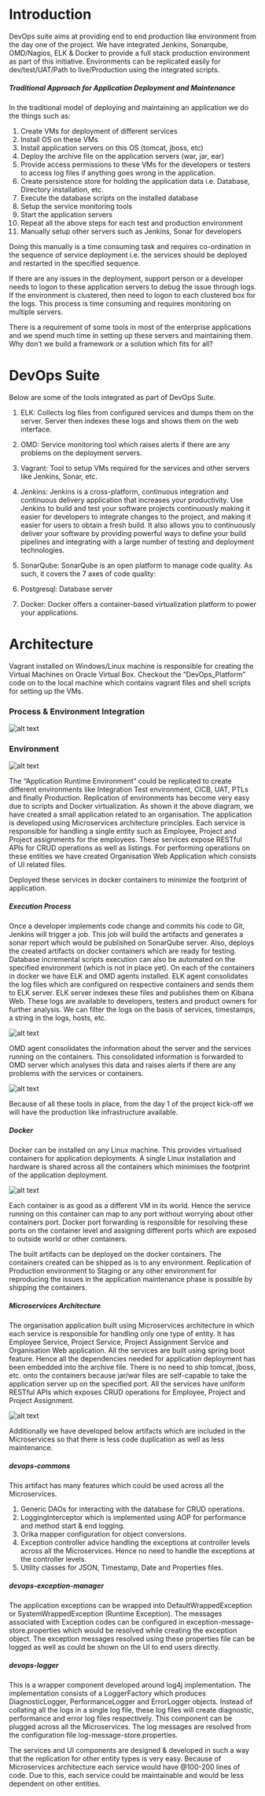 # Introduction
DevOps suite aims at providing end to end production like environment from the day one of the project. We have integrated Jenkins, Sonarqube, OMD/Nagios, ELK & Docker to provide a full stack production environment as part of this initiative. Environments can be replicated easily for dev/test/UAT/Path to live/Production using the integrated scripts.

##### Traditional Approach for Application Deployment and Maintenance

In the traditional model of deploying and maintaining an application we do the things such as:
1.	Create VMs for deployment of different services
2.	Install OS on these VMs
3.	Install application servers on this OS (tomcat, jboss, etc)
4.	Deploy the archive file on the application servers (war, jar, ear)
5.	Provide access permissions to these VMs for the developers or testers to access log files if anything goes wrong in the application.
6.	Create persistence store for holding the application data i.e. Database, Directory installation, etc.
7.	Execute the database scripts on the installed database
8.	Setup the service monitoring tools
9.	Start the application servers
10.	Repeat all the above steps for each test and production environment
11.	Manually setup other servers such as Jenkins, Sonar for developers

Doing this manually is a time consuming task and requires co-ordination in the sequence of service deployment i.e. the services should be deployed and restarted in the specified sequence.

If there are any issues in the deployment, support person or a developer needs to logon to these application servers to debug the issue through logs. If the environment is clustered, then need to logon to each clustered box for the logs. This process is time consuming and requires monitoring on multiple servers.

There is a requirement of some tools in most of the enterprise applications and we spend much time in setting up these servers and maintaining them. Why don’t we build a framework or a solution which fits for all?

# DevOps Suite 
Below are some of the tools integrated as part of DevOps Suite.
1.	ELK: Collects log files from configured services and dumps them on the server. Server then indexes these logs and shows them on the web interface.
2.	OMD: Service monitoring tool which raises alerts if there are any problems on the deployment servers.
3.	Vagrant: Tool to setup VMs required for the services and other servers like Jenkins, Sonar, etc.
4.	Jenkins: Jenkins is a cross-platform, continuous integration and continuous delivery application that increases your productivity. Use Jenkins to build and test your software projects continuously making it easier for developers to integrate changes to the project, and making it easier for users to obtain a fresh build. It also allows you to continuously deliver your software by providing powerful ways to define your build pipelines and integrating with a large number of testing and deployment technologies.
5.	SonarQube: SonarQube is an open platform to manage code quality. As such, it covers the 7 axes of code quality:

6.	Postgresql: Database server
7.	Docker: Docker offers a container-based virtualization platform to power your applications.

# Architecture
Vagrant installed on Windows/Linux machine is responsible for creating the Virtual Machines on Oracle Virtual Box. Checkout the “DevOps_Platform” code on to the local machine which contains vagrant files and shell scripts for setting up the VMs.

### Process & Environment Integration
![alt text](https://github.com/MastekLtd/DevOps_Platform/blob/master/images/process_flow.jpg)

### Environment
![alt text](https://github.com/MastekLtd/DevOps_Platform/blob/master/images/architecture.jpg)

The “Application Runtime Environment” could be replicated to create different environments like Integration Test environment, CICB, UAT, PTLs and finally Production. Replication of environments has become very easy due to scripts and Docker virtualization.
As shown it the above diagram, we have created a small application related to an organisation. The application is developed using Microservices architecture principles. Each service is responsible for handling a single entity such as Employee, Project and Project assignments for the employees. These services expose RESTful APIs for CRUD operations as well as listings. For performing operations on these entities we have created Organisation Web Application which consists of UI related files.
 
Deployed these services in docker containers to minimize the footprint of application.
##### Execution Process
Once a developer implements code change and commits his code to Git, Jenkins will trigger a job. This job will build the artifacts and generates a sonar report which would be published on SonarQube server. Also, deploys the created artifacts on docker containers which are ready for testing. Database incremental scripts execution can also be automated on the specified environment (which is not in place yet).
On each of the containers in docker we have ELK and OMD agents installed. ELK agent consolidates the log files which are configured on respective containers and sends them to ELK server. ELK server indexes these files and publishes them on Kibana Web. These logs are available to developers, testers and product owners for further analysis. We can filter the logs on the basis of services, timestamps, a string in the logs, hosts, etc.

![alt text](https://github.com/MastekLtd/DevOps_Platform/blob/master/images/dashboard_ELK.png)
 
OMD agent consolidates the information about the server and the services running on the containers. This consolidated information is forwarded to OMD server which analyses this data and raises alerts if there are any problems with the services or containers.

![alt text](https://github.com/MastekLtd/DevOps_Platform/blob/master/images/dashboard_check_mk.png)

Because of all these tools in place, from the day 1 of the project kick-off we will have the production like infrastructure available.


##### Docker
Docker can be installed on any Linux machine. This provides virtualised containers for application deployments. A single Linux installation and hardware is shared across all the containers which minimises the footprint of the application deployment.
 
![alt text](https://github.com/MastekLtd/DevOps_Platform/blob/master/images/docker_deployment.png)
 
Each container is as good as a different VM in its world. Hence the service running on this container can map to any port without worrying about other containers port. Docker port forwarding is responsible for resolving these ports on the container level and assigning different ports which are exposed to outside world or other containers.
 
The built artifacts can be deployed on the docker containers. The containers created can be shipped as is to any environment. Replication of Production environment to Staging or any other environment for reproducing the issues in the application maintenance phase is possible by shipping the containers.
 
##### Microservices Architecture
The organisation application built using Microservices architecture in which each service is responsible for handling only one type of entity. It has Employee Service, Project Service, Project Assignment Service and Organisation Web application. All the services are built using spring boot feature. Hence all the dependencies needed for application deployment has been embedded into the archive file. There is no need to ship tomcat, jboss, etc. onto the containers because jar/war files are self-capable to take the application server up on the specified port.
All the services have uniform RESTful APIs which exposes CRUD operations for Employee, Project and Project Assignment.

![alt text](https://github.com/MastekLtd/DevOps_Platform/blob/master/images/organisation_web_app.png)

Additionally we have developed below artifacts which are included in the Microservices so that there is less code duplication as well as less maintenance.
##### devops-commons
This artifact has many features which could be used across all the Microservices.
1.	Generic DAOs for interacting with the database for CRUD operations.
2.	LoggingInterceptor which is implemented using AOP for performance and method start & end logging.
3.	Orika mapper configuration for object conversions.
4.	Exception controller advice handling the exceptions at controller levels across all the Microservices. Hence no need to handle the exceptions at the controller levels.
5.	Utility classes for JSON, Timestamp, Date and Properties files.

##### devops-exception-manager
The application exceptions can be wrapped into DefaultWrappedException or SystemWrappedException (Runtime Exception). The messages associated with Exception codes can be configured in exception-message-store.properties which would be resolved while creating the exception object. The exception messages resolved using these properties file can be logged as well as could be shown on the UI to end users directly.
##### devops-logger
This is a wrapper component developed around log4j implementation. The implementation consists of a LoggerFactory which produces DiagnosticLogger, PerformanceLogger and ErrorLogger objects. Instead of collating all the logs in a single log file, these log files will create diagnostic, performance and error log files respectively. This component can be plugged across all the Microservices. The log messages are resolved from the configuration file log-message-store.properties.

The services and UI components are designed & developed in such a way that the replication for other entity types is very easy. Because of Microservices architecture each service would have @100-200 lines of code. Due to this, each service could be maintainable and would be less dependent on other entities.
